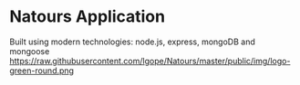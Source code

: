 # Natours Application

Built using modern technologies: node.js, express, mongoDB and mongoose
https://raw.githubusercontent.com/lgope/Natours/master/public/img/logo-green-round.png
